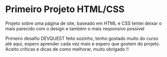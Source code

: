 # Primeiro Projeto HTML/CSS

Projeto sobre uma página de site, baseado em HTML e CSS tentei deixar o mais parecido com o design e também o mais responsivo possível

Primeiro desafio DEVQUEST feito sozinho, tenho gostado muito do curso até aqui, espero aprender cada vez mais e espero que gostem do projeto. Aceito críticas e dicas de como melhorar, muito obrigado !!    
